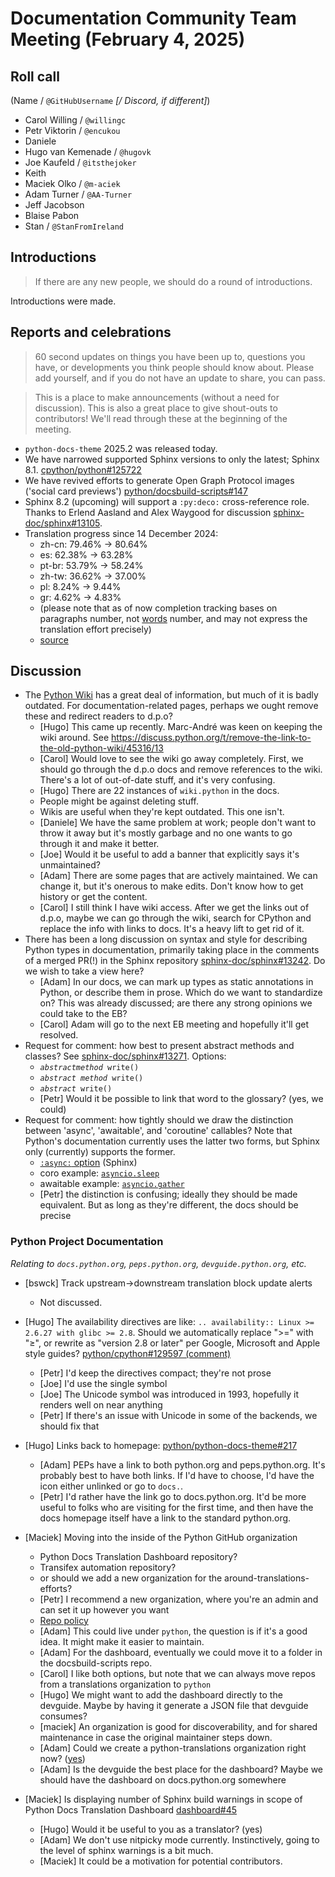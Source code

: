 # Documentation Community Team Meeting (February 4, 2025)


## Roll call

(Name / `@GitHubUsername` _[/ Discord, if different]_)

- Carol Willing / `@willingc`
- Petr Viktorin / `@encukou`
- Daniele
- Hugo van Kemenade / `@hugovk`
- Joe Kaufeld / `@itsthejoker`
- Keith
- Maciek Olko / `@m-aciek`
- Adam Turner / `@AA-Turner`
- Jeff Jacobson
- Blaise Pabon
- Stan / `@StanFromIreland`

## Introductions

> If there are any new people, we should do a round of introductions.

Introductions were made.

## Reports and celebrations

> 60 second updates on things you have been up to, questions you have, or developments
> you think people should know about. Please add yourself, and if you do not have an
> update to share, you can pass.

> This is a place to make announcements (without a need for discussion). This is also a
> great place to give shout-outs to contributors! We'll read through these at the
> beginning of the meeting.

- `python-docs-theme` 2025.2 was released today.
- We have narrowed supported Sphinx versions to only the latest; Sphinx 8.1.
  [cpython/python#125722](https://github.com/python/cpython/issues/125722)
- We have revived efforts to generate Open Graph Protocol images ('social card
  previews')
  [python/docsbuild-scripts#147](https://github.com/python/docsbuild-scripts/issues/147)
- Sphinx 8.2 (upcoming) will support a `:py:deco:` cross-reference role. Thanks to
  Erlend Aasland and Alex Waygood for discussion
  [sphinx-doc/sphinx#13105](https://github.com/sphinx-doc/sphinx/issues/13105).
- Translation progress since 14 December 2024:
  - zh-cn: 79.46% -> 80.64%
  - es: 62.38% -> 63.28%
  - pt-br: 53.79% -> 58.24%
  - zh-tw: 36.62% -> 37.00%
  - pl: 8.24% -> 9.44%
  - gr: 4.62% -> 4.83%
  - (please note that as of now completion tracking bases on paragraphs number, not
    [words](https://github.com/izimobil/polib/pull/166) number, and may not express the
    translation effort precisely)
  - [source](https://github.com/python-docs-translations/dashboard/compare/f015a5c401118514c12ae4c75328a201a46171c5...gh-pages)

## Discussion

- The [Python Wiki](https://wiki.python.org/moin/Documentation) has a great deal of
  information, but much of it is badly outdated. For documentation-related pages,
  perhaps we ought remove these and redirect readers to d.p.o?
  - [Hugo] This came up recently. Marc-André was keen on keeping the wiki around. See
    <https://discuss.python.org/t/remove-the-link-to-the-old-python-wiki/45316/13>
  - [Carol] Would love to see the wiki go away completely. First, we should go through
    the d.p.o docs and remove references to the wiki. There's a lot of out-of-date
    stuff, and it's very confusing.
  - [Hugo] There are 22 instances of `wiki.python` in the docs.
  - People might be against deleting stuff.
  - Wikis are useful when they're kept outdated. This one isn't.
  - [Daniele] We have the same problem at work; people don't want to throw it away but
    it's mostly garbage and no one wants to go through it and make it better.
  - [Joe] Would it be useful to add a banner that explicitly says it's unmaintained?
  - [Adam] There are some pages that are actively maintained. We can change it, but it's
    onerous to make edits. Don't know how to get history or get the content.
  - [Carol] I still think I have wiki access. After we get the links out of d.p.o, maybe
    we can go through the wiki, search for CPython and replace the info with links to
    docs. It's a heavy lift to get rid of it.
- There has been a long discussion on syntax and style for describing Python types in
  documentation, primarily taking place in the comments of a merged PR(!) in the Sphinx
  repository [sphinx-doc/sphinx#13242](https://github.com/sphinx-doc/sphinx/pull/13242).
  Do we wish to take a view here?
  - [Adam] In our docs, we can mark up types as static annotations in Python, or
    describe them in prose. Which do we want to standardize on? This was already
    discussed; are there any strong opinions we could take to the EB?
  - [Carol] Adam will go to the next EB meeting and hopefully it'll get resolved.
- Request for comment: how best to present abstract methods and classes? See
  [sphinx-doc/sphinx#13271](https://github.com/sphinx-doc/sphinx/pull/13271). Options:
  - _`abstractmethod`_` write()`
  - _`abstract method`_` write()`
  - _`abstract`_` write()`
  * [Petr] Would it be possible to link that word to the glossary? (yes, we could)
- Request for comment: how tightly should we draw the distinction between 'async',
  'awaitable', and 'coroutine' callables? Note that Python's documentation currently
  uses the latter two forms, but Sphinx only (currently) supports the former.
  - [`:async:` option](https://www.sphinx-doc.org/en/master/usage/domains/python.html#directive-option-py-function-async)
    (Sphinx)
  - coro example:
    [`asyncio.sleep`](https://docs.python.org/3/library/asyncio-task.html#asyncio.sleep)
  - awaitable example:
    [`asyncio.gather`](https://docs.python.org/3/library/asyncio-task.html#asyncio.gather)
  * [Petr] the distinction is confusing; ideally they should be made equivalent. But as
    long as they're different, the docs should be precise

### Python Project Documentation

_Relating to `docs.python.org`, `peps.python.org`, `devguide.python.org`, etc._

- [bswck] Track upstream->downstream translation block update alerts

  - Not discussed.

- [Hugo] The availability directives are like:
  `.. availability:: Linux >= 2.6.27 with glibc >= 2.8`. Should we automatically replace
  ">=" with "≥", or rewrite as "version 2.8 or later" per Google, Microsoft and Apple
  style guides?
  [python/cpython#129597 (comment)](https://github.com/python/cpython/pull/129597#discussion_r1939080570)

  - [Petr] I'd keep the directives compact; they're not prose
  - [Joe] I'd use the single symbol
  - [Joe] The Unicode symbol was introduced in 1993, hopefully it renders well on near
    anything
  - [Petr] If there's an issue with Unicode in some of the backends, we should fix that

- [Hugo] Links back to homepage:
  [python/python-docs-theme#217](https://github.com/python/python-docs-theme/issues/217)

  - [Adam] PEPs have a link to both python.org and peps.python.org. It's probably best
    to have both links. If I'd have to choose, I'd have the icon either unlinked or go
    to `docs.`.
  - [Petr] I'd rather have the link go to docs.python.org. It'd be more useful to folks
    who are visiting for the first time, and then have the docs homepage itself have a
    link to the standard python.org.

- [Maciek] Moving into the inside of the Python GitHub organization

  - Python Docs Translation Dashboard repository?
  - Transifex automation repository?
  - or should we add a new organization for the around-translations-efforts?
  - [Petr] I recommend a new organization, where you're an admin and can set it up
    however you want
  - [Repo policy](https://devguide.python.org/developer-workflow/development-cycle/#organization-repository-policy)
  - [Adam] This could live under `python`, the question is if it's a good idea. It might
    make it easier to maintain.
  - [Adam] For the dashboard, eventually we could move it to a folder in the
    docsbuild-scripts repo.
  - [Carol] I like both options, but note that we can always move repos from a
    translations organization to `python`
  - [Hugo] We might want to add the dashboard directly to the devguide. Maybe by having
    it generate a JSON file that devguide consumes?
  - [maciek] An organization is good for discoverability, and for shared maintenance in
    case the original maintainer steps down.
  - [Adam] Could we create a python-translations organization right now?
    ([yes](https://github.com/python-docs-translations))
  - [Adam] Is the devguide the best place for the dashboard? Maybe we should have the
    dashboard on docs.python.org somewhere

- [Maciek] Is displaying number of Sphinx build warnings in scope of Python Docs
  Translation Dashboard
  [dashboard#45](https://github.com/python-docs-translations/dashboard/pull/45)
  - [Hugo] Would it be useful to you as a translator? (yes)
  - [Adam] We don't use nitpicky mode currently. Instinctively, going to the level of
    sphinx warnings is a bit much.
  - [Maciek] It could be a motivation for potential contributors.
